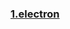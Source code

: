 ### [1.electron](http://man.hubwiz.com/docset/electron.docset/Contents/Resources/Documents/index.html)